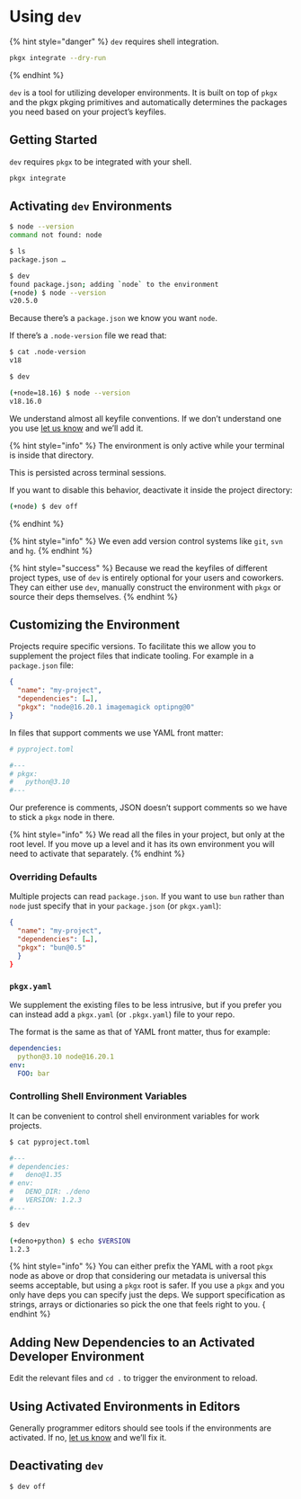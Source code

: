 # Using `dev`

{% hint style="danger" %}
`dev` requires shell integration.

```sh
pkgx integrate --dry-run
```

{% endhint %}

`dev` is a tool for utilizing developer environments. It is built on top of
`pkgx` and the pkgx pkging primitives and automatically determines the packages
you need based on your project’s keyfiles.

## Getting Started

`dev` requires `pkgx` to be integrated with your shell.

```sh
pkgx integrate
```

## Activating `dev` Environments

```sh
$ node --version
command not found: node

$ ls
package.json …

$ dev
found package.json; adding `node` to the environment
(+node) $ node --version
v20.5.0
```

Because there’s a `package.json` we know you want `node`.

If there’s a `.node-version` file we read that:

```sh
$ cat .node-version
v18

$ dev

(+node=18.16) $ node --version
v18.16.0
```

We understand almost all keyfile conventions. If we don’t understand one you
use [let us know] and we’ll add it.

{% hint style="info" %}
The environment is only active while your terminal is inside that directory.

This is persisted across terminal sessions.

If you want to disable this behavior, deactivate it inside the project
directory:

```sh
(+node) $ dev off
```

{% endhint %}

{% hint style="info" %}
We even add version control systems like `git`, `svn` and `hg`.
{% endhint %}

{% hint style="success" %}
Because we read the keyfiles of different project types, use of `dev` is
entirely optional for your users and coworkers. They can either use `dev`,
manually construct the environment with `pkgx` or source their deps themselves.
{% endhint %}


## Customizing the Environment

Projects require specific versions. To facilitate this we allow you to
supplement the project files that indicate tooling. For example in a
`package.json` file:

```json
{
  "name": "my-project",
  "dependencies": […],
  "pkgx": "node@16.20.1 imagemagick optipng@0"
}
```

In files that support comments we use YAML front matter:

```toml
# pyproject.toml

#---
# pkgx:
#   python@3.10
#---
```

Our preference is comments, JSON doesn’t support comments so we have to stick
a `pkgx` node in there.

{% hint style="info" %}
We read all the files in your project, but only at the root level. If you move
up a level and it has its own environment you will need to activate that
separately.
{% endhint %}


### Overriding Defaults

Multiple projects can read `package.json`. If you want to use `bun` rather
than `node` just specify that in your `package.json` (or `pkgx.yaml`):

```json
{
  "name": "my-project",
  "dependencies": […],
  "pkgx": "bun@0.5"
  }
}
```

### `pkgx.yaml`

We supplement the existing files to be less intrusive, but if you prefer you
can instead add a `pkgx.yaml` (or `.pkgx.yaml`) file to your repo.

The format is the same as that of YAML front matter, thus for example:

```yaml
dependencies:
  python@3.10 node@16.20.1
env:
  FOO: bar
```

### Controlling Shell Environment Variables

It can be convenient to control shell environment variables for work projects.

```sh
$ cat pyproject.toml

#---
# dependencies:
#   deno@1.35
# env:
#   DENO_DIR: ./deno
#   VERSION: 1.2.3
#---

$ dev

(+deno+python) $ echo $VERSION
1.2.3
```

{% hint style="info" %}
You can either prefix the YAML with a root `pkgx` node as above or drop
that considering our metadata is universal this seems acceptable, but using
a `pkgx` root is safer. If you use a `pkgx` and you only have deps you can
specify just the deps. We support specification as strings, arrays or
dictionaries so pick the one that feels right to you.
{ endhint %}

## Adding New Dependencies to an Activated Developer Environment

Edit the relevant files and `cd .` to trigger the environment to reload.


## Using Activated Environments in Editors

Generally programmer editors should see tools if the environments are
activated. If no, [let us know] and we’ll fix it.


## Deactivating `dev`

```sh
$ dev off
```



[let us know]: https://github.com/pkgxdev/pkgx/issues/new
